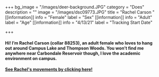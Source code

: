 +++
bg_image = "/images/deer-background.JPG"
category = "Does"
description = ""
image = "/images/dsc09773.JPG"
title = "Rachel Carson "
[[information]]
info = "Female"
label = "Sex"
[[information]]
info = "Adult"
label = "Age"
[[information]]
info = "4/13/21"
label = "Tracking Start Date"

+++
#### Hi! I’m Rachel Carson (collar 88253), an adult female who loves to hang out around Campus Lake and Thompson Woods. You won’t find me anywhere near Carbondale Reservoir though, I love the academic environment on campus.

#### [See Rachel's movements by clicking here!](ID_88253.html)